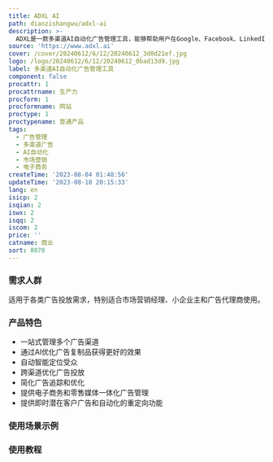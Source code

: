```yaml
---
title: ADXL AI
path: dianzishangwu/adxl-ai
description: >-
  ADXL是一款多渠道AI自动化广告管理工具，能够帮助用户在Google、Facebook、LinkedIn、TikTok、Instagram和Twitter等平台上轻松运营广告，实现更好的效果。通过ADXL，用户可以扩大覆盖范围，提升广告控制能力，快速吸引潜在客户，实现销售目标。ADXL采用AI优化的复制策略，自动智能定位受众，跨平台优化广告投放，无需任何技术技能即可管理广告。ADXL还提供即时潜在客户广告和自动化的重定向功能，以及跨平台的预构建受众群组。通过ADXL，用户可以轻松管理多个广告渠道，实现更好的广告投放效果。
source: 'https://www.adxl.ai'
cover: /cover/20240612/6/12/20240612_3d0d21ef.jpg
logo: /logo/20240612/6/12/20240612_0bad13d9.jpg
label: 多渠道AI自动化广告管理工具
component: false
procattr: 1
procattrname: 生产力
procform: 1
procformname: 网站
proctype: 1
proctypename: 普通产品
tags:
  - 广告管理
  - 多渠道广告
  - AI自动化
  - 市场营销
  - 电子商务
createTime: '2023-08-04 01:48:56'
updateTime: '2023-08-18 20:15:33'
lang: en
isicp: 2
isqian: 2
iswx: 2
isqq: 2
iscom: 2
price: ''
catname: 商业
sort: 8070
---
```




### 需求人群
适用于各类广告投放需求，特别适合市场营销经理、小企业主和广告代理商使用。

### 产品特色
- 一站式管理多个广告渠道
- 通过AI优化广告复制品获得更好的效果
- 自动智能定位受众
- 跨渠道优化广告投放
- 简化广告追踪和优化
- 提供电子商务和零售媒体一体化广告管理
- 提供即时潜在客户广告和自动化的重定向功能

### 使用场景示例


### 使用教程


  
